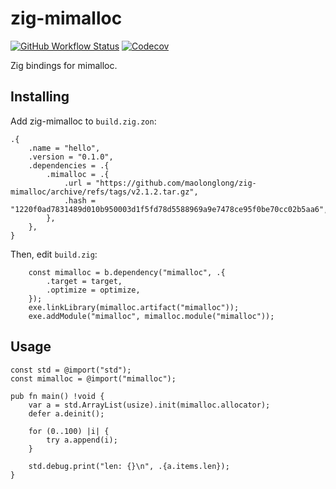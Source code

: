 # zig-mimalloc

[![GitHub Workflow Status](https://img.shields.io/github/actions/workflow/status/maolonglong/zig-mimalloc/zig.yml?label=ci)](https://github.com/maolonglong/zig-mimalloc/actions/workflows/zig.yml)
[![Codecov](https://img.shields.io/codecov/c/github/maolonglong/zig-mimalloc/main?logo=codecov)](https://codecov.io/gh/maolonglong/zig-mimalloc)

Zig bindings for mimalloc.

## Installing

Add zig-mimalloc to `build.zig.zon`:

```zig
.{
    .name = "hello",
    .version = "0.1.0",
    .dependencies = .{
        .mimalloc = .{
            .url = "https://github.com/maolonglong/zig-mimalloc/archive/refs/tags/v2.1.2.tar.gz",
            .hash = "1220f0ad7831489d010b950003d1f5fd78d5588969a9e7478ce95f0be70cc02b5aa6",
        },
    },
}
```

Then, edit `build.zig`:

```zig
    const mimalloc = b.dependency("mimalloc", .{
        .target = target,
        .optimize = optimize,
    });
    exe.linkLibrary(mimalloc.artifact("mimalloc"));
    exe.addModule("mimalloc", mimalloc.module("mimalloc"));
```

## Usage

```zig
const std = @import("std");
const mimalloc = @import("mimalloc");

pub fn main() !void {
    var a = std.ArrayList(usize).init(mimalloc.allocator);
    defer a.deinit();

    for (0..100) |i| {
        try a.append(i);
    }

    std.debug.print("len: {}\n", .{a.items.len});
}
```
